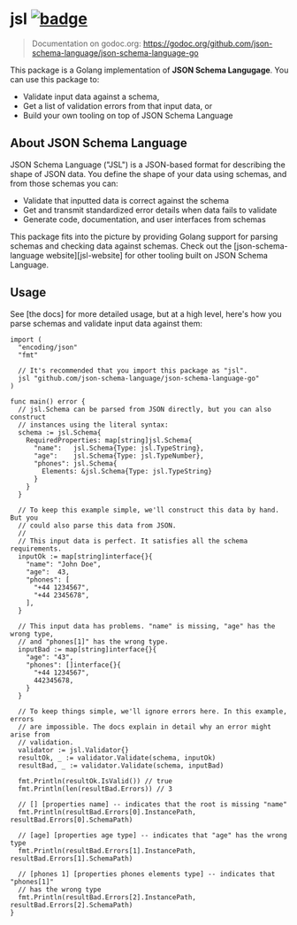 # jsl [![badge]][docs]

> Documentation on godoc.org: https://godoc.org/github.com/json-schema-language/json-schema-language-go

[badge]: https://godoc.org/github.com/json-schema-language/json-schema-language-go?status.svg
[docs]: https://godoc.org/github.com/json-schema-language/json-schema-language-go

This package is a Golang implementation of **JSON Schema Langugage**. You can
use this package to:

* Validate input data against a schema,
* Get a list of validation errors from that input data, or
* Build your own tooling on top of JSON Schema Language

## About JSON Schema Language

JSON Schema Language ("JSL") is a JSON-based format for describing the shape of
JSON data. You define the shape of your data using schemas, and from those
schemas you can:

* Validate that inputted data is correct against the schema
* Get and transmit standardized error details when data fails to validate
* Generate code, documentation, and user interfaces from schemas

This package fits into the picture by providing Golang support for parsing
schemas and checking data against schemas. Check out the [json-schema-language
website][jsl-website] for other tooling built on JSON Schema Language.

## Usage

See [the docs] for more detailed usage, but at a high level, here's how you
parse schemas and validate input data against them:

```golang
import (
  "encoding/json"
  "fmt"

  // It's recommended that you import this package as "jsl".
  jsl "github.com/json-schema-language/json-schema-language-go"
)

func main() error {
  // jsl.Schema can be parsed from JSON directly, but you can also construct
  // instances using the literal syntax:
  schema := jsl.Schema{
    RequiredProperties: map[string]jsl.Schema{
      "name":   jsl.Schema{Type: jsl.TypeString},
      "age":    jsl.Schema{Type: jsl.TypeNumber},
      "phones": jsl.Schema{
        Elements: &jsl.Schema{Type: jsl.TypeString}
      }
    }
  }

  // To keep this example simple, we'll construct this data by hand. But you
  // could also parse this data from JSON.
  //
  // This input data is perfect. It satisfies all the schema requirements.
  inputOk := map[string]interface{}{
    "name": "John Doe",
    "age":  43,
    "phones": [
      "+44 1234567",
      "+44 2345678",
    ],
  }

  // This input data has problems. "name" is missing, "age" has the wrong type,
  // and "phones[1]" has the wrong type.
  inputBad := map[string]interface{}{
    "age": "43",
    "phones": []interface{}{
      "+44 1234567",
      442345678,
    }
  }

  // To keep things simple, we'll ignore errors here. In this example, errors
  // are impossible. The docs explain in detail why an error might arise from
  // validation.
  validator := jsl.Validator{}
  resultOk, _ := validator.Validate(schema, inputOk)
  resultBad, _ := validator.Validate(schema, inputBad)

  fmt.Println(resultOk.IsValid()) // true
  fmt.Println(len(resultBad.Errors)) // 3

  // [] [properties name] -- indicates that the root is missing "name"
  fmt.Println(resultBad.Errors[0].InstancePath, resultBad.Errors[0].SchemaPath)

  // [age] [properties age type] -- indicates that "age" has the wrong type
  fmt.Println(resultBad.Errors[1].InstancePath, resultBad.Errors[1].SchemaPath)

  // [phones 1] [properties phones elements type] -- indicates that "phones[1]"
  // has the wrong type
  fmt.Println(resultBad.Errors[2].InstancePath, resultBad.Errors[2].SchemaPath)
}
```
